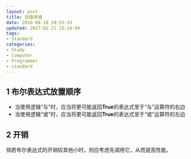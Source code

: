 ```yaml
---
layout: post
title: 短路求值
date: 2016-08-10 19:52:33
updated: 2017-02-21 15:14:04
tags:
- Standard
categories:
- Study
- Computer
- Programmer
- standard
---
```



## 1 布尔表达式放置顺序

- 当使用逻辑“与”时，应当将更可能返回**True**的表达式至于“与”运算符的右边
- 当使用逻辑“或”时，应当将更可能返回**True**的表达式至于“或”运算符的左边

## 2 开销

倘若布尔表达式的开销较其他小时，则应考虑先调用它，从而提高性能。